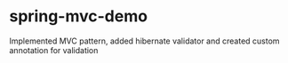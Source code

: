 # spring-mvc-demo
Implemented MVC pattern, added hibernate validator and created custom annotation for validation

